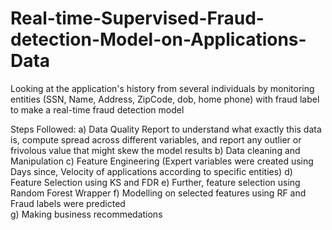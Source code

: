 # Real-time-Supervised-Fraud-detection-Model-on-Applications-Data

Looking at the application's history from several individuals by monitoring entities (SSN, Name, Address, ZipCode, dob, home phone) with fraud label to make a real-time fraud detection model

Steps Followed:
a) Data Quality Report to understand what exactly this data is, compute spread across different variables, and report any outlier or frivolous value that might skew the model results
b) Data cleaning and Manipulation
c) Feature Engineering (Expert variables were created using Days since, Velocity of applications according to specific entities)
d) Feature Selection using KS and FDR 
e) Further, feature selection using Random Forest Wrapper
f) Modelling on selected features using RF and Fraud labels were predicted	
g) Making business recommedations
